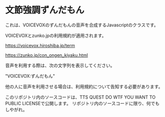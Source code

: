 # 文節強調ずんだもん

これは、VOICEVOXのずんだもんの音声を合成するJavascriptのクラスです。

VOICEVOXとzunko.jpの利用規約が適用されます。

https://voicevox.hiroshiba.jp/term

https://zunko.jp/con_ongen_kiyaku.html

音声を利用する際は、次の文字列を表示してください。

"VOICEVOX:ずんだもん"

他の人に音声を利用させる場合は、利用規約について告知する必要があります。

このリポジトリ内のソースコードは、TTS QUEST DO WTF YOU WANT TO PUBLIC LICENSEで公開します。
リポジトリ内のソースコードに限り、何でもしやがれ。
